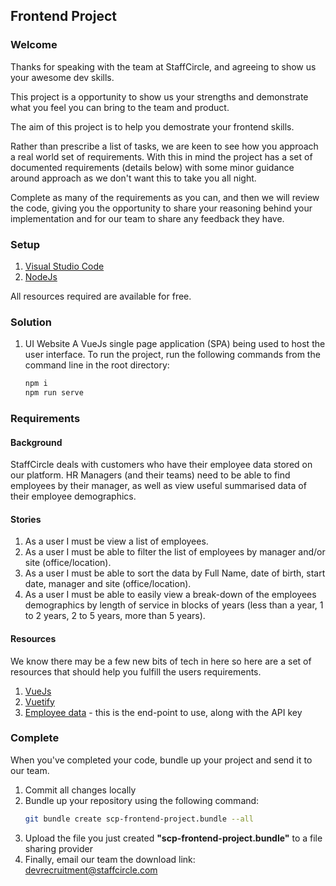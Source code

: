 ## Frontend Project

### Welcome
Thanks for speaking with the team at StaffCircle, and agreeing to show us your awesome dev skills.

This project is a opportunity to show us your strengths and demonstrate what you feel you can bring to the team and product.

The aim of this project is to help you demostrate your frontend skills.

Rather than prescribe a list of tasks, we are keen to see how you approach a real world set of requirements. With this in mind the project has a set of documented requirements (details below) with some minor guidance around approach as we don't want this to take you all night.

Complete as many of the requirements as you can, and then we will review the code, giving you the opportunity to share your reasoning behind your implementation and for our team to share any feedback they have.

### Setup
1. [Visual Studio Code](https://code.visualstudio.com/)
2. [NodeJs](https://nodejs.org/)

All resources required are available for free.

### Solution
1. UI Website
A VueJs single page application (SPA) being used to host the user interface. To run the project, run the following commands from the command line in the root directory:
    ```bash
	npm i
	npm run serve
	```

### Requirements
#### Background
StaffCircle deals with customers who have their employee data stored on our platform.
HR Managers (and their teams) need to be able to find employees by their manager, as well as view useful summarised data of their employee demographics.

#### Stories
1. As a user I must be view a list of employees.
2. As a user I must be able to filter the list of employees by manager and/or site (office/location).
3. As a user I must be able to sort the data by Full Name, date of birth, start date, manager and site (office/location).
4. As a user I must be able to easily view a break-down of the employees demographics by length of service in blocks of years (less than a year, 1 to 2 years, 2 to 5 years, more than 5 years).

#### Resources
We know there may be a few new bits of tech in here so here are a set of resources that should help you fulfill the users requirements.
1. [VueJs](https://vuejs.org/)
2. [Vuetify](https://vuetifyjs.com/)
3. [Employee data](https://api.jsonbin.io/b/5e8f3cde8e85c84370132fbd/6) - this is the end-point to use, along with the API key

### Complete
When you've completed your code, bundle up your project and send it to our team.
1. Commit all changes locally
2. Bundle up your repository using the following command:
    ```bash
    git bundle create scp-frontend-project.bundle --all
    ```
3. Upload the file you just created **"scp-frontend-project.bundle"** to a file sharing provider
4. Finally, email our team the download link: devrecruitment@staffcircle.com
